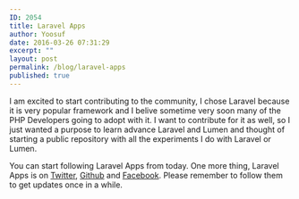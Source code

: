 ```yaml
---
ID: 2054
title: Laravel Apps
author: Yoosuf
date: 2016-03-26 07:31:29
excerpt: ""
layout: post
permalink: /blog/laravel-apps
published: true
---
```

I am excited to start contributing to the community, I chose Laravel because it is very popular framework and I belive sometime very soon many of the PHP Developers going to adopt with it. I want to contribute for it as well, so I just wanted a purpose to learn advance Laravel and Lumen and thought of starting a public repository with all the experiments I do with Laravel or Lumen.

You can start following Laravel Apps from today. One more thing, Laravel Apps is on [Twitter](https://twitter.com/laravelapps), [Github](https://github.com/laravelapps) and [Facebook](https://facebook.com/laravelapps). Please remember to follow them to get updates once in a while.